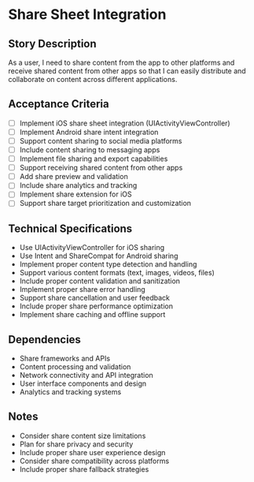 # Share Sheet Integration

## Story Description
As a user, I need to share content from the app to other platforms and receive shared content from other apps so that I can easily distribute and collaborate on content across different applications.

## Acceptance Criteria
- [ ] Implement iOS share sheet integration (UIActivityViewController)
- [ ] Implement Android share intent integration
- [ ] Support content sharing to social media platforms
- [ ] Include content sharing to messaging apps
- [ ] Implement file sharing and export capabilities
- [ ] Support receiving shared content from other apps
- [ ] Add share preview and validation
- [ ] Include share analytics and tracking
- [ ] Implement share extension for iOS
- [ ] Support share target prioritization and customization

## Technical Specifications
- Use UIActivityViewController for iOS sharing
- Use Intent and ShareCompat for Android sharing
- Implement proper content type detection and handling
- Support various content formats (text, images, videos, files)
- Include proper content validation and sanitization
- Implement proper share error handling
- Support share cancellation and user feedback
- Include proper share performance optimization
- Implement share caching and offline support

## Dependencies
- Share frameworks and APIs
- Content processing and validation
- Network connectivity and API integration
- User interface components and design
- Analytics and tracking systems

## Notes
- Consider share content size limitations
- Plan for share privacy and security
- Include proper share user experience design
- Consider share compatibility across platforms
- Include proper share fallback strategies